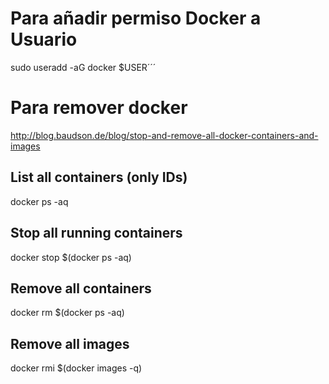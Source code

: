 # Para añadir permiso Docker a Usuario
sudo useradd -aG docker $USER´´´

# Para remover docker
http://blog.baudson.de/blog/stop-and-remove-all-docker-containers-and-images

## List all containers (only IDs)

docker ps -aq

## Stop all running containers

docker stop $(docker ps -aq)

## Remove all containers

docker rm $(docker ps -aq)

## Remove all images

docker rmi $(docker images -q)
